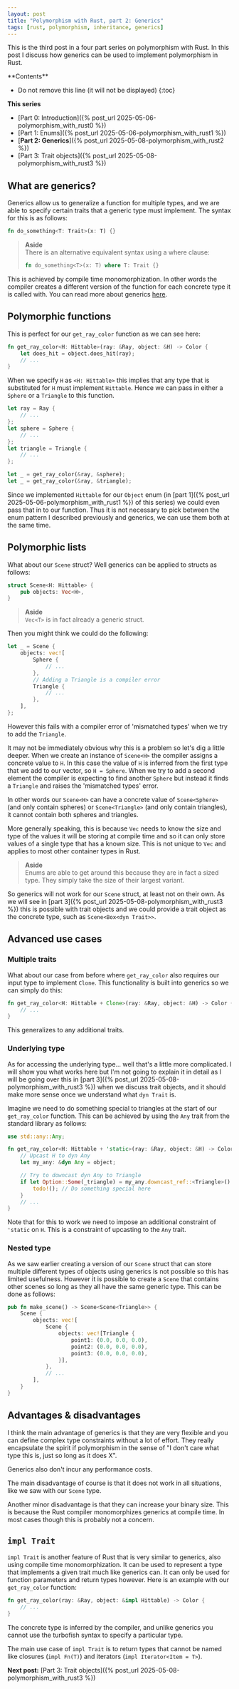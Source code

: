 ```yaml
---
layout: post
title: "Polymorphism with Rust, part 2: Generics"
tags: [rust, polymorphism, inheritance, generics]
---
```


This is the third post in a four part series on polymorphism with Rust. In this
post I discuss how generics can be used to implement polymorphism in Rust.

<div class="table-of-contents" markdown=1>
**Contents**

* Do not remove this line (it will not be displayed)
{:toc}

**This series**

- [Part 0: Introduction]({% post_url 2025-05-06-polymorphism_with_rust0 %})
- [Part 1: Enums]({% post_url 2025-05-06-polymorphism_with_rust1 %})
- [**Part 2: Generics**]({% post_url 2025-05-08-polymorphism_with_rust2 %})
- [Part 3: Trait objects]({% post_url 2025-05-08-polymorphism_with_rust3 %})
</div>

## What are generics?

Generics allow us to generalize a function for multiple types, and we are able
to specify certain traits that a generic type must implement. The syntax for
this is as follows:

```rust
fn do_something<T: Trait>(x: T) {}
```

> **Aside**<br />
> There is an alternative equivalent syntax using a where clause:
>
> ```rust
> fn do_something<T>(x: T) where T: Trait {}
> ```

This is achieved by compile time monomorphization. In other words the compiler
creates a different version of the function for each concrete type it is called
with. You can read more about generics
[here](https://doc.rust-lang.org/book/ch10-00-generics.html).

## Polymorphic functions

This is perfect for our `get_ray_color` function as we can see here:

```rust
fn get_ray_color<H: Hittable>(ray: &Ray, object: &H) -> Color {
    let does_hit = object.does_hit(ray);
    // ...
}
```

When we specify `H` as `<H: Hittable>` this implies that any type that is
substituted for `H` must implement `Hittable`. Hence we can pass in either a
`Sphere` or a `Triangle` to this function.

```rust
let ray = Ray {
    // ...
};
let sphere = Sphere {
    // ...
};
let triangle = Triangle {
    // ...
};

let _ = get_ray_color(&ray, &sphere);
let _ = get_ray_color(&ray, &triangle);
```

Since we implemented `Hittable` for our `Object` enum (in [part 1]({% post_url
2025-05-06-polymorphism_with_rust1 %}) of this series) we could even pass that
in to our function. Thus it is not necessary to pick between the enum pattern I
described previously and generics, we can use them both at the same time.

## Polymorphic lists

What about our `Scene` struct? Well generics can be applied to structs as
follows:

```rust
struct Scene<H: Hittable> {
    pub objects: Vec<H>,
}
```

> **Aside**<br />
> `Vec<T>` is in fact already a generic struct.

Then you might think we could do the following:

```rust
let _ = Scene {
    objects: vec![
        Sphere {
            // ...
        },
        // Adding a Triangle is a compiler error
        Triangle {
            // ...
        },
    ],
};
```

However this fails with a compiler error of 'mismatched types' when we try to
add the `Triangle`.

It may not be immediately obvious why this is a problem so let's dig a little
deeper. When we create an instance of `Scene<H>` the compiler assigns a concrete
value to `H`. In this case the value of `H` is inferred from the first type that
we add to our vector, so `H = Sphere`. When we try to add a second element the
compiler is expecting to find another `Sphere` but instead it finds a `Triangle`
and raises the 'mismatched types' error.

In other words our `Scene<H>` can have a concrete value of `Scene<Sphere>` (and
only contain spheres) or `Scene<Triangle>` (and only contain triangles), it
cannot contain both spheres and triangles.

More generally speaking, this is because `Vec` needs to know the size and type
of the values it will be storing at compile time and so it can only store values
of a single type that has a known size. This is not unique to `Vec` and applies
to most other container types in Rust.

> **Aside**<br />
> Enums are able to get around this because they are in fact a sized type. They
> simply take the size of their largest variant.

So generics will not work for our `Scene` struct, at least not on their own. As
we will see in [part 3]({% post_url 2025-05-08-polymorphism_with_rust3 %}) this
is possible with trait objects and we could provide a trait object as the
concrete type, such as `Scene<Box<dyn Trait>>`.

## Advanced use cases

### Multiple traits

What about our case from before where `get_ray_color` also requires our input
type to implement `Clone`. This functionality is built into generics so we can
simply do this:

```rust
fn get_ray_color<H: Hittable + Clone>(ray: &Ray, object: &H) -> Color {
    // ...
}
```

This generalizes to any additional traits.

### Underlying type

As for accessing the underlying type... well that's a little more complicated. I
will show you what works here but I'm not going to explain it in detail as I
will be going over this in [part 3]({% post_url
2025-05-08-polymorphism_with_rust3 %}) when we discuss trait objects, and it
should make more sense once we understand what `dyn Trait` is.

Imagine we need to do something special to triangles at the start of our
`get_ray_color` function. This can be achieved by using the `Any` trait from the
standard library as follows:

```rust
use std::any::Any;

fn get_ray_color<H: Hittable + 'static>(ray: &Ray, object: &H) -> Color {
    // Upcast H to dyn Any
    let my_any: &dyn Any = object;

    // Try to downcast dyn Any to Triangle
    if let Option::Some(_triangle) = my_any.downcast_ref::<Triangle>() {
        todo!(); // Do something special here
    }
    // ...
}
```

Note that for this to work we need to impose an additional constraint of
`'static` on `H`. This is a constraint of upcasting to the `Any` trait.

### Nested type

As we saw earlier creating a version of our `Scene` struct that can store
multiple different types of objects using generics is not possible so this has
limited usefulness. However it is possible to create a `Scene` that contains
other scenes so long as they all have the same generic type. This can be done as
follows:

```rust
pub fn make_scene() -> Scene<Scene<Triangle>> {
    Scene {
        objects: vec![
            Scene {
                objects: vec![Triangle {
                    point1: (0.0, 0.0, 0.0),
                    point2: (0.0, 0.0, 0.0),
                    point3: (0.0, 0.0, 0.0),
                }],
            },
            // ...
        ],
    }
}
```

## Advantages & disadvantages

I think the main advantage of generics is that they are very flexible and you
can define complex type constraints without a lot of effort. They really
encapsulate the spirit if polymorphism in the sense of "I don't care what type
this is, just so long as it does X".

Generics also don't incur any performance costs.

The main disadvantage of course is that it does not work in all situations, like
we saw with our `Scene` type.

Another minor disadvantage is that they can increase your binary size. This is
because the Rust compiler monomorphizes generics at compile time. In most cases
though this is probably not a concern.

## `impl Trait`

`impl Trait` is another feature of Rust that is very similar to generics, also
using compile time monomorphization. It can be used to represent a type that
implements a given trait much like generics can. It can only be used for
function parameters and return types however. Here is an example with our
`get_ray_color` function:

```rust
fn get_ray_color(ray: &Ray, object: &impl Hittable) -> Color {
    // ...
}
```

The concrete type is inferred by the compiler, and unlike generics you cannot
use the turbofish syntax to specify a particular type.

The main use case of `impl Trait` is to return types that cannot be named like
closures (`impl Fn(T)`) and iterators (`impl Iterator<Item = T>`).

**Next post:** [Part 3: Trait objects]({% post_url 2025-05-08-polymorphism_with_rust3 %})
